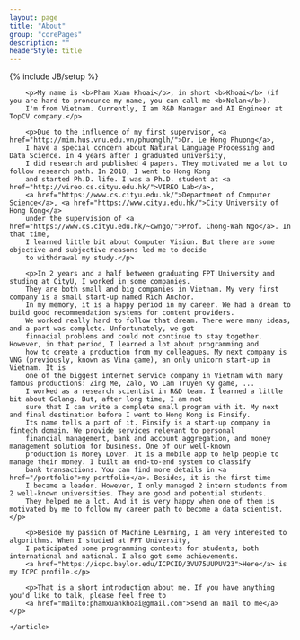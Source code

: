 ```yaml
---
layout: page
title: "About"
group: "corePages"
description: ""
headerStyle: title
---
```

{% include JB/setup %}

<div class="row justify-center">
	<article class="col-lg-8 col-md-10 col-12">

		<p>My name is <b>Pham Xuan Khoai</b>, in short <b>Khoai</b> (if you are hard to pronounce my name, you can call me <b>Nolan</b>). 
		I'm from Vietnam. Currently, I am R&D Manager and AI Engineer at TopCV company.</p>
		
		<p>Due to the influence of my first supervisor, <a href="http://mim.hus.vnu.edu.vn/phuonglh/">Dr. Le Hong Phuong</a>, 
		I have a special concern about Natural Language Processing and Data Science. In 4 years after I graduated university, 
		I did research and published 4 papers. They motivated me a lot to follow research path. In 2018, I went to Hong Kong 
		and started Ph.D. life. I was a Ph.D. student at <a href="http://vireo.cs.cityu.edu.hk/">VIREO Lab</a>, 
		<a href="https://www.cs.cityu.edu.hk/">Department of Computer Science</a>, <a href="https://www.cityu.edu.hk/">City University of Hong Kong</a> 
		under the supervision of <a href="https://www.cs.cityu.edu.hk/~cwngo/">Prof. Chong-Wah Ngo</a>. In that time, 
		I learned little bit about Computer Vision. But there are some objective and subjective reasons led me to decide 
		to withdrawal my study.</p>
		
		<p>In 2 years and a half between graduating FPT University and studing at CityU, I worked in some companies. 
		They are both small and big companies in Vietnam. My very first company is a small start-up named Rich Anchor.
		In my memory, it is a happy period in my career. We had a dream to build good recommendation systems for content providers.
		We worked really hard to follow that dream. There were many ideas, and a part was complete. Unfortunately, we got 
		finnacial problems and could not continue to stay together. However, in that period, I learned a lot about programming and 
		how to create a production from my colleagues. My next company is VNG (previously, known as Vina game), an only unicorn start-up in Vietnam. It is 
		one of the biggest internet service company in Vietnam with many famous productions: Zing Me, Zalo, Vo Lam Truyen Ky game, ...
		I worked as a research scientist in R&D team. I learned a little bit about Golang. But, after long time, I am not 
		sure that I can write a complete small program with it. My next and final destination before I went to Hong Kong is Finsify.
		Its name tells a part of it. Finsify is a start-up company in fintech domain. We provide services relevant to personal 
		financial management, bank and account aggregation, and money management solution for business. One of our well-known 
		production is Money Lover. It is a mobile app to help people to manage their money. I built an end-to-end system to classify 
		bank transactions. You can find more details in <a href="/portfolio">my portfolio</a>. Besides, it is the first time 
		I became a leader. However, I only managed 2 intern students from 2 well-known universities. They are good and potential students.
		They helped me a lot. And it is very happy when one of them is motivated by me to follow my career path to become a data scientist.</p>
		
		<p>Beside my passion of Machine Learning, I am very interested to algorithms. When I studied at FPT University, 
		I paticipated some programming contests for students, both international and national. I also got some achievements. 
		<a href="https://icpc.baylor.edu/ICPCID/3VU75UUPUV23">Here</a> is my ICPC profile.</p>
		
		<p>That is a short introduction about me. If you have anything you'd like to talk, please feel free to 
		<a href="mailto:phamxuankhoai@gmail.com">send an mail to me</a></p>

	</article>

</div>
